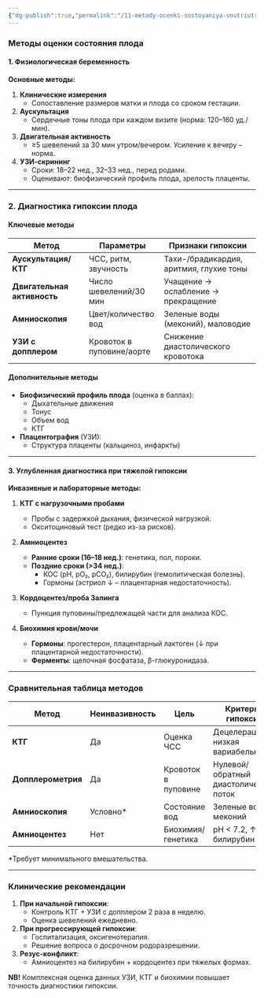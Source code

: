 ```yaml
---
{"dg-publish":true,"permalink":"/11-metody-ocenki-sostoyaniya-vnutriutrobnogo-ploda/"}
---
```


### **Методы оценки состояния плода**

#### **1. Физиологическая беременность**
**Основные методы:**
1. **Клинические измерения**  
   - Сопоставление размеров матки и плода со сроком гестации.  
2. **Аускультация**  
   - Сердечные тоны плода при каждом визите (норма: 120–160 уд./мин).  
3. **Двигательная активность**  
   - ≥5 шевелений за 30 мин утром/вечером. Усиление к вечеру – норма.  
4. **УЗИ-скрининг**  
   - Сроки: 18–22 нед., 32–33 нед., перед родами.  
   - Оценивают: биофизический профиль плода, зрелость плаценты.  

---

### **2. Диагностика гипоксии плода**

#### **Ключевые методы**
| Метод                | Параметры               | Признаки гипоксии                          |
|----------------------|-------------------------|--------------------------------------------|
| **Аускультация/КТГ** | ЧСС, ритм, звучность    | Тахи-/брадикардия, аритмия, глухие тоны   |
| **Двигательная активность** | Число шевелений/30 мин | Учащение → ослабление → прекращение       |
| **Амниоскопия**      | Цвет/количество вод     | Зеленые воды (меконий), маловодие         |
| **УЗИ с допплером**  | Кровоток в пуповине/аорте | Снижение диастолического кровотока       |

#### **Дополнительные методы**
- **Биофизический профиль плода** (оценка в баллах):
  - Дыхательные движения
  - Тонус
  - Объем вод
  - КТГ
- **Плацентография** (УЗИ):
  - Структура плаценты (кальциноз, инфаркты)

---

#### **3. Углубленная диагностика при тяжелой гипоксии**
**Инвазивные и лабораторные методы:**  
1. **КТГ с нагрузочными пробами**  
   - Пробы с задержкой дыхания, физической нагрузкой.  
   - Окситоциновый тест (редко из-за рисков).  

2. **Амниоцентез**  
   - **Ранние сроки (16–18 нед.)**: генетика, пол, пороки.  
   - **Поздние сроки (>34 нед.)**:  
     - КОС (рН, pO₂, pCO₂), билирубин (гемолитическая болезнь).  
     - Гормоны (эстриол ↓ – плацентарная недостаточность).  

3. **Кордоцентез/проба Залинга**  
   - Пункция пуповины/предлежащей части для анализа КОС.  

4. **Биохимия крови/мочи**  
   - **Гормоны**: прогестерон, плацентарный лактоген (↓ при плацентарной недостаточности).  
   - **Ферменты**: щелочная фосфатаза, β-глюкуронидаза.  

---

### **Сравнительная таблица методов**  
| Метод | Неинвазивность | Цель | Критерии гипоксии |  
|-------|---------------|-------|-------------------|  
| **КТГ** | Да | Оценка ЧСС | Децелерации, низкая вариабельность |  
| **Допплерометрия** | Да | Кровоток в пуповине | Нулевой/обратный диастолический поток |  
| **Амниоскопия** | Условно* | Состояние вод | Зеленые воды, меконий |  
| **Амниоцентез** | Нет | Биохимия/генетика | рН < 7.2, ↑ билирубин |  

*Требует минимального вмешательства.  

---

### **Клинические рекомендации**
1. **При начальной гипоксии**:  
   - Контроль КТГ + УЗИ с допплером 2 раза в неделю.  
   - Оценка шевелений ежедневно.  
2. **При прогрессирующей гипоксии**:  
   - Госпитализация, оксигенотерапия.  
   - Решение вопроса о досрочном родоразрешении.  
3. **Резус-конфликт**:  
   - Амниоцентез на билирубин + кордоцентез при тяжелых формах.  

**NB!** Комплексная оценка данных УЗИ, КТГ и биохимии повышает точность диагностики гипоксии.